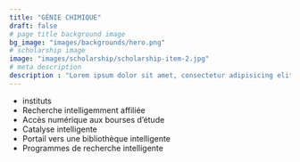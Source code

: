 ```yaml
---
title: "GÉNIE CHIMIQUE"
draft: false
# page title background image
bg_image: "images/backgrounds/hero.png"
# scholarship image
image: "images/scholarship/scholarship-item-2.jpg"
# meta description
description : "Lorem ipsum dolor sit amet, consectetur adipisicing elit, sed do eiusmod tempor incididunt ut labore. dolore magna aliqua. Ut enim ad minim veniam, quis nostrud."
---
```


* instituts
* Recherche intelligemment affiliée
* Accès numérique aux bourses d’étude
* Catalyse intelligente
* Portail vers une bibliothèque intelligente
* Programmes de recherche intelligente